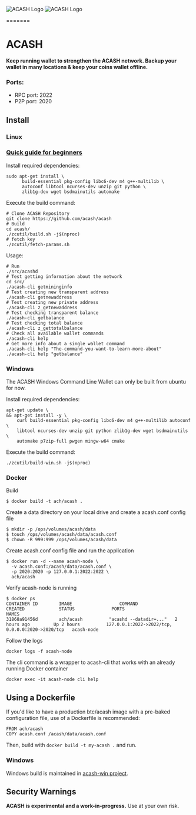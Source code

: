 ![ACASH Logo](http://acashex.info/wp-content/uploads/2020/03/achchain.png)
![ACASH Logo](http://acashex.info/wp-content/uploads/2020/02/acashcoin.png)

=======
# ACASH
**Keep running wallet to strengthen the ACASH network. Backup your wallet in many locations & keep your coins wallet offline.**

### Ports:
- RPC port: 2022
- P2P port: 2020

Install
-----------------
### Linux

### [Quick guide for beginners](https://github.com/acash/acash/wiki/Quick-guide-for-beginners)

Install required dependencies:
```{r, engine='bash'}
sudo apt-get install \
      build-essential pkg-config libc6-dev m4 g++-multilib \
      autoconf libtool ncurses-dev unzip git python \
      zlib1g-dev wget bsdmainutils automake
```

Execute the build command:
```{r, engine='bash'}
# Clone ACASH Repository
git clone https://github.com/acash/acash
# Build
cd acash/
./zcutil/build.sh -j$(nproc)
# fetch key
./zcutil/fetch-params.sh
```

Usage:
```{r, engine='bash'}
# Run
./src/acashd
# Test getting information about the network
cd src/
./acash-cli getmininginfo
# Test creating new transparent address
./acash-cli getnewaddress
# Test creating new private address
./acash-cli z_getnewaddress
# Test checking transparent balance
./acash-cli getbalance
# Test checking total balance 
./acash-cli z_gettotalbalance
# Check all available wallet commands
./acash-cli help
# Get more info about a single wallet command
./acash-cli help "The-command-you-want-to-learn-more-about"
./acash-cli help "getbalance"
```

### Windows
The ACASH Windows Command Line Wallet can only be built from ubuntu for now.

Install required dependencies:
```
apt-get update \
&& apt-get install -y \
    curl build-essential pkg-config libc6-dev m4 g++-multilib autoconf \
    libtool ncurses-dev unzip git python zlib1g-dev wget bsdmainutils \
    automake p7zip-full pwgen mingw-w64 cmake
```

Execute the build command:
```
./zcutil/build-win.sh -j$(nproc)
```

### Docker

Build
```
$ docker build -t ach/acash .
```

Create a data directory on your local drive and create a acash.conf config file
```
$ mkdir -p /ops/volumes/acash/data
$ touch /ops/volumes/acash/data/acash.conf
$ chown -R 999:999 /ops/volumes/acash/data
```

Create acash.conf config file and run the application
```
$ docker run -d --name acash-node \
  -v acash.conf:/acash/data/acash.conf \
  -p 2020:2020 -p 127.0.0.1:2022:2022 \
  ach/acash
```

Verify acash-node is running
```
$ docker ps
CONTAINER ID        IMAGE                  COMMAND                     CREATED             STATUS              PORTS                                              NAMES
31868a91456d        ach/acash          "acashd --datadir=..."   2 hours ago         Up 2 hours          127.0.0.1:2022->2022/tcp, 0.0.0.0:2020->2020/tcp   acash-node
```

Follow the logs
```
docker logs -f acash-node
```

The cli command is a wrapper to acash-cli that works with an already running Docker container
```
docker exec -it acash-node cli help
```

## Using a Dockerfile
If you'd like to have a production btc/acash image with a pre-baked configuration
file, use of a Dockerfile is recommended:

```
FROM ach/acash
COPY acash.conf /acash/data/acash.conf
```

Then, build with `docker build -t my-acash .` and run.

### Windows
Windows build is maintained in [acash-win project](https://github.com/acashcrypto/acash-win).

Security Warnings
-----------------

**ACASH is experimental and a work-in-progress.** Use at your own risk.

